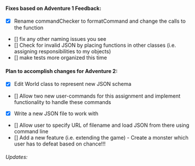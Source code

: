 #### Fixes based on Adventure 1 Feedback:
- [x] Rename commandChecker to formatCommand and change the calls to the function
- [] fix any other naming issues you see
- [] Check for invalid JSON by placing functions in other classes (i.e. assigning responsibilities to my objects)
- [] make tests more organized this time

#### Plan to accomplish changes for Adventure 2:
- [x] Edit World class to represent new JSON schema
- [] Allow two new user-commands for this assignment and implement functionality to handle these commands
- [x] Write a new JSON file to work with
- [] Allow user to specify URL of filename and load JSON from there using command line
- [] Add a new feature (i.e. extending the game) - Create a monster which user has to defeat based on chance!!!

###### Updates: